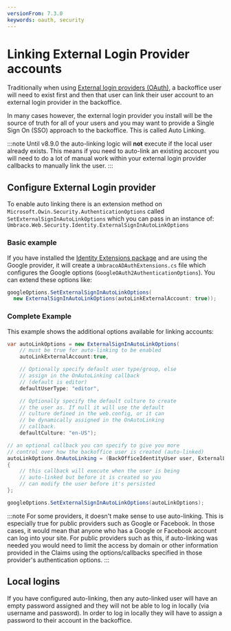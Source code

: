 ```yaml
---
versionFrom: 7.3.0
keywords: oauth, security
---
```


# Linking External Login Provider accounts

Traditionally when using [External login providers (OAuth)](external-login-providers.md), a backoffice user will need to exist first and then that user can link their user account to an external login provider in the backoffice.

In many cases however, the external login provider you install will be the source of truth for all of your users and you may want to provide a Single Sign On (SSO) approach to the backoffice. This is called Auto Linking.

:::note
Until v8.9.0 the auto-linking logic will __not__ execute if the local user already exists. This means if you need to auto-link an existing account you will need to do a lot of manual work within your external login provider callbacks to manually link the user.
:::

## Configure External Login provider

To enable auto linking there is an extension method on `Microsoft.Owin.Security.AuthenticationOptions` called `SetExternalSignInAutoLinkOptions` which you can pass in an instance of: `Umbraco.Web.Security.Identity.ExternalSignInAutoLinkOptions`

### Basic example

If you have installed the [Identity Extensions package](https://github.com/umbraco/UmbracoIdentityExtensions) and are using the Google provider, it will create a `UmbracoADAuthExtensions.cs` file which configures the Google options (`GoogleOAuth2AuthenticationOptions`). You can extend these options like:

```cs
googleOptions.SetExternalSignInAutoLinkOptions(
  new ExternalSignInAutoLinkOptions(autoLinkExternalAccount: true));
```

### Complete Example

This example shows the additional options available for linking accounts:

```C#
var autoLinkOptions = new ExternalSignInAutoLinkOptions(
    // must be true for auto-linking to be enabled
    autoLinkExternalAccount:true,

    // Optionally specify default user type/group, else
    // assign in the OnAutoLinking callback
    // (default is editor)
    defaultUserType: "editor",

    // Optionally specify the default culture to create
    // the user as. If null it will use the default
    // culture defined in the web.config, or it can
    // be dynamically assigned in the OnAutoLinking
    // callback.
    defaultCulture: "en-US");

// an optional callback you can specify to give you more
// control over how the backoffice user is created (auto-linked)
autoLinkOptions.OnAutoLinking = (BackOfficeIdentityUser user, ExternalLoginInfo info) =>
{
    // this callback will execute when the user is being
    // auto-linked but before it is created so you
    // can modify the user before it's persisted
};

googleOptions.SetExternalSignInAutoLinkOptions(autoLinkOptions);
```

:::note
For some providers, it doesn't make sense to use auto-linking. This is especially true for public providers such as Google or Facebook. In those cases, it would mean that anyone who has a Google or Facebook account can log into your site. For public providers such as this, if auto-linking was needed you would need to limit the access by domain or other information provided in the Claims using the options/callbacks specified in those provider's authentication options.
:::

## Local logins

If you have configured auto-linking, then any auto-linked user will have an empty password assigned and they will not be able to log in locally (via username and password). In order to log in locally they will have to assign a password to their account in the backoffice.

